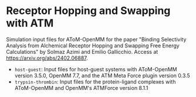# Receptor Hopping and Swapping with ATM

Simulation input files for AToM-OpenMM for the paper "Binding Selectivity Analysis from Alchemical Receptor Hopping and Swapping Free Energy Calculations" by Solmaz Azimi and Emilio Gallicchio. Access at https://arxiv.org/abs/2402.06887.

- `host-guest`: Input files for host-guest systems with AToM-OpenMM version 3.5.0, OpenMM 7.7, and the ATM Meta Force plugin version 0.3.5
- `trypsin-thrombin`: Input files for the protein-ligand complexes with AToM-OpenMM and OpenMM's ATMForce version 8.1.1
